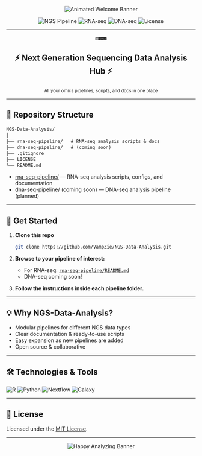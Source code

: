<!-- BANNER: You can customize this SVG or use a GIF for animation! -->
<p align="center">
  <img src="https://readme-typing-svg.demolab.com?font=Fira+Code&pause=1000&color=2EC4B6&background=FFFFFF00&center=true&vCenter=true&lines=Welcome+to+NGS-Data-Analysis+%F0%9F%94%8A;Analyze+your+omics+data+with+ease!;RNA-seq+and+DNA-seq+pipelines+inside" alt="Animated Welcome Banner" />
</p>

<p align="center">
  <img src="https://img.shields.io/badge/NGS-Pipeline-blueviolet?style=for-the-badge&logo=databricks" alt="NGS Pipeline" />
  <img src="https://img.shields.io/badge/RNA--seq-supported-brightgreen?style=for-the-badge&logo=RStudio" alt="RNA-seq" />
  <img src="https://img.shields.io/badge/DNA--seq-coming_soon-ff69b4?style=for-the-badge&logo=python" alt="DNA-seq" />
  <img src="https://img.shields.io/github/license/VampZie/NGS-Data-Analysis?style=for-the-badge" alt="License" />
</p>

---

<div align="center">
  
  <img src="https://raw.githubusercontent.com/aleen42/badges/main/src/github.svg" width="30"/>
  <h2>⚡ Next Generation Sequencing Data Analysis Hub ⚡</h2>
  <sub>All your omics pipelines, scripts, and docs in one place</sub>
  
</div>

---

## 📁 Repository Structure

```
NGS-Data-Analysis/
│
├── rna-seq-pipeline/   # RNA-seq analysis scripts & docs
├── dna-seq-pipeline/   # (coming soon)
├── .gitignore
├── LICENSE
└── README.md
```

- [rna-seq-pipeline/](./rna-seq-pipeline/) — RNA-seq analysis scripts, configs, and documentation  
- dna-seq-pipeline/ (coming soon) — DNA-seq analysis pipeline (planned)

---

## 🚀 Get Started

1. **Clone this repo**  
   ```sh
   git clone https://github.com/VampZie/NGS-Data-Analysis.git
   ```

2. **Browse to your pipeline of interest:**  
   - For RNA-seq: [`rna-seq-pipeline/README.md`](./rna-seq-pipeline/README.md)
   - DNA-seq coming soon!

3. **Follow the instructions inside each pipeline folder.**

---

## 💡 Why NGS-Data-Analysis?

- Modular pipelines for different NGS data types
- Clear documentation & ready-to-use scripts
- Easy expansion as new pipelines are added
- Open source & collaborative

---

## 🛠️ Technologies & Tools

![R](https://img.shields.io/badge/R-Bioconductor-276DC3?style=flat-square&logo=r)
![Python](https://img.shields.io/badge/Python-Data%20Science-FFD43B?style=flat-square&logo=python)
![Nextflow](https://img.shields.io/badge/Nextflow-Workflow-16A085?style=flat-square)
![Galaxy](https://img.shields.io/badge/Galaxy-Platform-F9DC3E?style=flat-square)

---

## 📜 License

Licensed under the [MIT License](./LICENSE).

---

<p align="center">
  <img src="https://readme-typing-svg.demolab.com?font=Fira+Code&pause=2000&color=F37335&background=FFFFFF00&center=true&vCenter=true&lines=Happy+Analyzing!+%F0%9F%92%AB" alt="Happy Analyzing Banner" />
</p>
